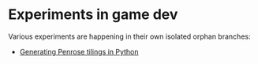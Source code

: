 # Experiments in game dev

Various experiments are happening in their own isolated orphan branches:

* [Generating Penrose tilings in Python](https://github.com/aGHz/shimmering-xp/tree/penrose-py)
